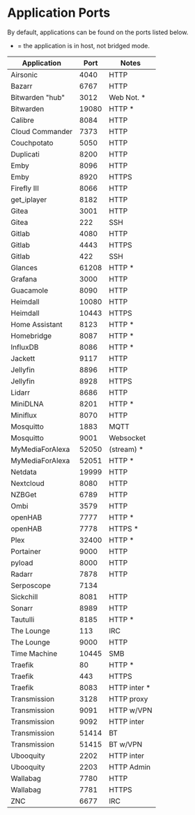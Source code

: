 # Application Ports

By default, applications can be found on the ports listed below.
* = the application is in host, not bridged mode.

| Application     | Port   | Notes        |
|-----------------|--------|--------------|
| Airsonic        | 4040   | HTTP         |
| Bazarr          | 6767   | HTTP         |
| Bitwarden "hub" | 3012   | Web Not. *   |
| Bitwarden       | 19080  | HTTP *       |
| Calibre         | 8084   | HTTP         |
| Cloud Commander | 7373   | HTTP         |
| Couchpotato     | 5050   | HTTP         |
| Duplicati       | 8200   | HTTP         |
| Emby            | 8096   | HTTP         |
| Emby            | 8920   | HTTPS        |
| Firefly III     | 8066   | HTTP         |
| get_iplayer     | 8182   | HTTP         |
| Gitea           | 3001   | HTTP         |
| Gitea           | 222    | SSH          |
| Gitlab          | 4080   | HTTP         |
| Gitlab          | 4443   | HTTPS        |
| Gitlab          | 422    | SSH          |
| Glances         | 61208  | HTTP *       |
| Grafana         | 3000   | HTTP         |
| Guacamole       | 8090   | HTTP         |
| Heimdall        | 10080  | HTTP         |
| Heimdall        | 10443  | HTTPS        |
| Home Assistant  | 8123   | HTTP *       |
| Homebridge      | 8087   | HTTP *       |
| InfluxDB        | 8086   | HTTP *       |
| Jackett         | 9117   | HTTP         |
| Jellyfin        | 8896   | HTTP         |
| Jellyfin        | 8928   | HTTPS        |
| Lidarr          | 8686   | HTTP         |
| MiniDLNA        | 8201   | HTTP *       |
| Miniflux        | 8070   | HTTP         |
| Mosquitto       | 1883   | MQTT         |
| Mosquitto       | 9001   | Websocket    |
| MyMediaForAlexa | 52050  | (stream) *   |
| MyMediaForAlexa | 52051  | HTTP *       |
| Netdata         | 19999  | HTTP         |
| Nextcloud       | 8080   | HTTP         |
| NZBGet          | 6789   | HTTP         |
| Ombi            | 3579   | HTTP         |
| openHAB         | 7777   | HTTP *       |
| openHAB         | 7778   | HTTPS *      |
| Plex            | 32400  | HTTP *       |
| Portainer       | 9000   | HTTP         |
| pyload          | 8000   | HTTP         |
| Radarr          | 7878   | HTTP         |
| Serposcope      | 7134   |              |
| Sickchill       | 8081   | HTTP         |
| Sonarr          | 8989   | HTTP         |
| Tautulli        | 8185   | HTTP *       |
| The Lounge      | 113    | IRC          |
| The Lounge      | 9000   | HTTP         |
| Time Machine    | 10445  | SMB          |
| Traefik         | 80     | HTTP *       |
| Traefik         | 443    | HTTPS        |
| Traefik         | 8083   | HTTP inter * |
| Transmission    | 3128   | HTTP proxy   |
| Transmission    | 9091   | HTTP w/VPN   |
| Transmission    | 9092   | HTTP inter   |
| Transmission    | 51414  | BT           |
| Transmission    | 51415  | BT w/VPN     |
| Ubooquity       | 2202   | HTTP inter   |
| Ubooquity       | 2203   | HTTP Admin   |
| Wallabag        | 7780   | HTTP         |
| Wallabag        | 7781   | HTTPS        |
| ZNC             | 6677   | IRC          |

